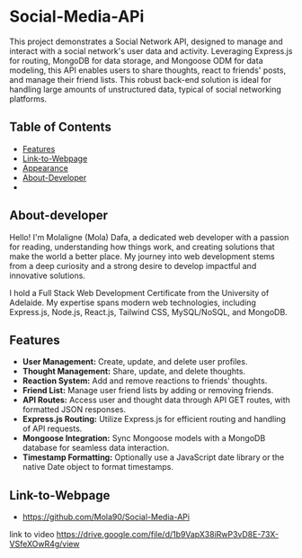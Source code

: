 # Social-Media-APi

This project demonstrates a Social Network API, designed to manage and interact with a social network's user data and activity. Leveraging Express.js for routing, MongoDB for data storage, and Mongoose ODM for data modeling, this API enables users to share thoughts, react to friends' posts, and manage their friend lists. This robust back-end solution is ideal for handling large amounts of unstructured data, typical of social networking platforms.

## Table of Contents

- [Features](#features)
- [Link-to-Webpage](#Link-to-Webpage)
- [Appearance](#Appearance)
- [About-Developer](#About-developer)
- 


## About-developer

Hello! I'm Molaligne (Mola) Dafa, a dedicated web developer with a passion for reading, understanding how things work, and creating solutions that make the world a better place. My journey into web development stems from a deep curiosity and a strong desire to develop impactful and innovative solutions.

I hold a Full Stack Web Development Certificate from the University of Adelaide. My expertise spans modern web technologies, including Express.js, Node.js, React.js, Tailwind CSS, MySQL/NoSQL, and MongoDB.

## Features

- **User Management:** Create, update, and delete user profiles.
- **Thought Management:** Share, update, and delete thoughts.
- **Reaction System:** Add and remove reactions to friends' thoughts.
- **Friend List:** Manage user friend lists by adding or removing friends.
- **API Routes:** Access user and thought data through API GET routes, with formatted JSON responses.
- **Express.js Routing:** Utilize Express.js for efficient routing and handling of API requests.
- **Mongoose Integration:** Sync Mongoose models with a MongoDB database for seamless data interaction.
- **Timestamp Formatting:** Optionally use a JavaScript date library or the native Date object to format timestamps.

  
## Link-to-Webpage
- https://github.com/Mola90/Social-Media-APi

link to video
https://drive.google.com/file/d/1b9VapX38iRwP3vD8E-73X-VSfeXOwR4g/view


